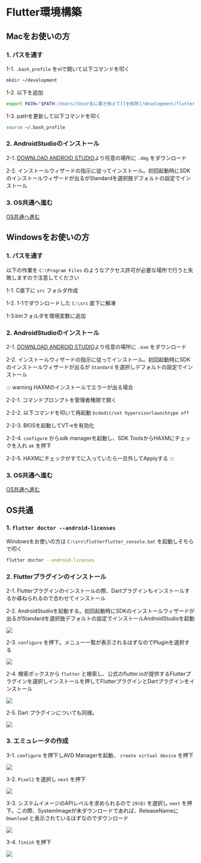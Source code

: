 # Flutter環境構築

## Macをお使いの方

### 1. パスを通す

1-1. `.bash_profile` をviで開いて以下コマンドを叩く

```bash
mkdir ~/development
```

1-2. 以下を追加

```bash
export PATH="$PATH:/Users/[User名に置き換えて[]を削除]/development/flutter/bin"
```

1-3. pathを更新して以下コマンドを叩く

```bash
source ~/.bash_profile
```

### 2. AndroidStudioのインストール

2-1. [DOWNLOAD ANDROID STUDIO](https://developer.android.com/studio/?hl=ja)より任意の場所に `.dmg` をダウンロード

2-2. インストールウィザードの指示に従ってインストール。初回起動時にSDKのインストールウィザードが出るがStandardを選択肢デフォルトの設定でインストール

### 3. OS共通へ進む

[OS共通へ進む](#os共通)

## Windowsをお使いの方

### 1. パスを通す

以下の作業を `C:\Program Files` のようなアクセス許可が必要な場所で行うと失敗しますので注意してください

1-1. C直下に `src` フォルダ作成

1-2. 1-1でダウンロードした `C:\src` 直下に解凍

1-3.binフォルダを環境変数に追加

### 2. AndroidStudioのインストール

2-1. [DOWNLOAD ANDROID STUDIO](https://developer.android.com/studio/?hl=ja)より任意の場所に `.exe` をダウンロード

2-2. インストールウィザードの指示に従ってインストール。初回起動時にSDKのインストールウィザードが出るが `Standard` を選択しデフォルトの設定でインストール

::: warning HAXMのインストールでエラーが出る場合

2-2-1. コマンドプロンプトを管理者権限で開く

2-2-2. 以下コマンドを叩いて再起動 `bcdedit/set hypervisorlaunchtype off`

2-2-3. BIOSを起動してVT-xを有効化

2-2-4. `configure` からsdk managerを起動し、SDK ToolsからHAXMにチェックを入れ `ok` を押下

2-2-5. HAXMにチェックがすでに入っていたら一旦外してApplyする
:::

### 3. OS共通へ進む

[OS共通へ進む](#os共通)

## OS共通

### 1. `flutter doctor --android-licenses`

Windowsをお使いの方は `C:\src\flutterflutter_console.bat` を起動しそちらで叩く

```bash
flutter doctor --android-licenses
```

### 2. Flutterプラグインのインストール

2-1. Flutterプラグインのインストールの際、Dartプラグインもインストールするか尋ねられるので合わせてインストール

2-2. AndroidStudioを起動する。初回起動時にSDKのインストールウィザードが出るがStandardを選択肢デフォルトの設定でインストールAndroidStudioを起動

![](https://i.imgur.com/1Eqwm4n.jpg)

2-3. `configure` を押下。メニュー一覧が表示されるはずなのでPluginを選択する

![](https://i.imgur.com/NI9E46H.jpg)

2-4. 検索ボックスから `flutter` と検索し、公式のflutter.ioが提供するFlutterプラグインを選択しインストールを押してFlutterプラグインとDartプラグインをインストール

![](https://i.imgur.com/bSPTVY5.png)

2-5. Dart プラグインについても同様。

![](https://i.imgur.com/3uZ1lPx.png)

### 3. エミュレータの作成

3-1. `configure` を押下しAVD Managerを起動、 `create virtual device` を押下

![](https://i.imgur.com/V1ljhWf.jpg)

3-2. `Pixel2` を選択し `next` を押下

![](https://i.imgur.com/Zok0WgT.jpg)

3-3. システムイメージのAPIレベルを求められるので `29(Q)` を選択し `next` を押下。この際、SystemImageが未ダウンロードであれば、ReleaseNameに `Download` と表示されているはずなのでダウンロード

![](https://i.imgur.com/fQDeoIp.jpg)

3-4. `finish` を押下

![](https://i.imgur.com/DEVlzLk.jpg)
